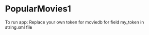 # PopularMovies1

To run app:
Replace your own token for moviedb for field my_token in string.xml file 
